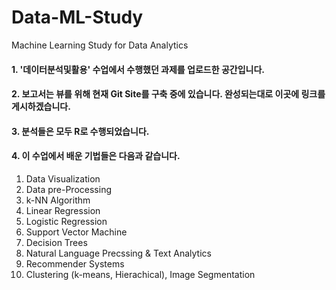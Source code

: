 # Data-ML-Study
Machine Learning Study for Data Analytics

#### 1. '데이터분석및활용' 수업에서 수행했던 과제를 업로드한 공간입니다.  

#### 2. 보고서는 뷰를 위해 현재 Git Site를 구축 중에 있습니다. 완성되는대로 이곳에 링크를 게시하겠습니다.  

#### 3. 분석들은 모두 R로 수행되었습니다.

#### 4. 이 수업에서 배운 기법들은 다음과 같습니다.  
1) Data Visualization
2) Data pre-Processing
3) k-NN Algorithm
4) Linear Regression
5) Logistic Regression
6) Support Vector Machine
7) Decision Trees
8) Natural Language Precssing & Text Analytics
9) Recommender Systems
10) Clustering (k-means, Hierachical), Image Segmentation

